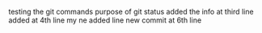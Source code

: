 testing the git commands
purpose of git status
added the info at third line
added at 4th line
my ne added line
new commit at 6th line
